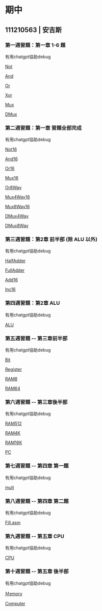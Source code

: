 # 期中
## 111210563 | 安吉斯

### 第一週習題：第一章 1-6 題
有用chatgpt協助debug

[Not](https://github.com/Erhashh/_cohomework/blob/master/01/Not.hdl)

[And](https://github.com/Erhashh/_cohomework/blob/master/01/And.hdl)

[Or](https://github.com/Erhashh/_cohomework/blob/master/01/Or.hdl)

[Xor](https://github.com/Erhashh/_cohomework/blob/master/01/Xor.hdl)

[Mux](https://github.com/Erhashh/_cohomework/blob/master/01/Mux.hdl)

[DMux](https://github.com/Erhashh/_cohomework/blob/master/01/DMux.hdl)

### 第二週習題：第一章 習題全部完成
有用chatgpt協助debug

[Not16](https://github.com/Erhashh/_cohomework/blob/master/01/Not16.hdl)

[And16](https://github.com/Erhashh/_cohomework/blob/master/01/And16.hdl)

[Or16](https://github.com/Erhashh/_cohomework/blob/master/01/Or16.hdl)

[Mux16](https://github.com/Erhashh/_cohomework/blob/master/01/Mux16.hdl)

[Or8Way](https://github.com/Erhashh/_cohomework/blob/master/01/Or8Way.hdl)

[Mux4Way16](https://github.com/Erhashh/_cohomework/blob/master/01/Mux4Way16.hdl)

[Mux8Way16](https://github.com/Erhashh/_cohomework/blob/master/01/Mux8Way16.hdl)

[DMux4Way](https://github.com/Erhashh/_cohomework/blob/master/01/DMux4Way.hdl)

[DMux8Way](https://github.com/Erhashh/_cohomework/blob/master/01/DMux8Way.hdl)

### 第三週習題：第2章 前半部 (除 ALU 以外)
有用chatgpt協助debug

[HalfAdder](https://github.com/Erhashh/_cohomework/blob/master/02/HalfAdder.hdl)

[FullAdder](https://github.com/Erhashh/_cohomework/blob/master/02/FullAdder.hdl)

[Add16](https://github.com/Erhashh/_cohomework/blob/master/02/Add16.hdl)

[Inc16](https://github.com/Erhashh/_cohomework/blob/master/02/Inc16.hdl)

### 第四週習題：第2章 ALU 
有用chatgpt協助debug

[ALU](https://github.com/Erhashh/_cohomework/blob/master/02/ALU.hdl)

### 第五週習題 -- 第三章前半部

有用chatgpt協助debug

[Bit](https://github.com/Erhashh/_cohomework/blob/master/03/a/Bit.hdl)

[Register](https://github.com/Erhashh/_cohomework/blob/master/03/a/Register.hdl)

[RAM8](https://github.com/Erhashh/_cohomework/blob/master/03/a/RAM8.hdl)

[RAM64](https://github.com/Erhashh/_cohomework/blob/master/03/a/RAM64.hdl)

### 第六週習題 -- 第三章後半部
有用chatgpt協助debug

[RAM512](https://github.com/Erhashh/_cohomework/blob/master/03/b/RAM512.hdl)

[RAM4K](https://github.com/Erhashh/_cohomework/blob/master/03/b/RAM4K.hdl)

[RAM16K](https://github.com/Erhashh/_cohomework/blob/master/03/b/RAM16K.hdl)

[PC](https://github.com/Erhashh/_cohomework/blob/master/03/a/PC.hdl)

### 第七週習題 -- 第四章 第一題
有用chatgpt協助debug

[mult](https://github.com/Erhashh/_cohomework/blob/master/04/mult/mult.asm)

### 第八週習題 -- 第四章 第二題
有用chatgpt協助debug

[Fill.asm](https://github.com/Erhashh/_cohomework/blob/master/04/fill/Fill.asm)

### 第九週習題 -- 第五章 CPU
有用chatgpt協助debug

[CPU](https://github.com/Erhashh/_cohomework/blob/master/05/CPU.hdl)

### 第十週習題 -- 第五章 後半部
有用chatgpt協助debug

[Ｍemory](https://github.com/Erhashh/_cohomework/blob/master/05/Memory.hdl)

[Computer](https://github.com/Erhashh/_cohomework/blob/master/05/Computer.hdl)
